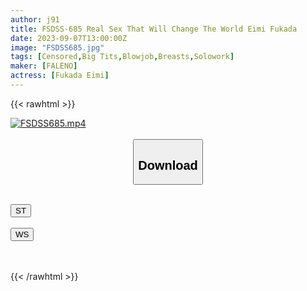 ```yaml
---
author: j91
title: FSDSS-685 Real Sex That Will Change The World Eimi Fukada
date: 2023-09-07T13:00:00Z
image: "FSDSS685.jpg"
tags: [Censored,Big Tits,Blowjob,Breasts,Solowork]
maker: [FALENO]
actress: [Fukada Eimi]
---
```



{{< rawhtml >}}

<div class="video" data-videoid="PDgRXxy91Of04yK">
    <a href="javascript:;">
        <img src="https://my.j91.asia/posts/FSDSS685/FSDSS685.jpg" width="WIDTH" height="HEIGHT" alt="FSDSS685.mp4" loading="lazy">
    </a>
</div>

<script type="text/javascript" src="https://j91.asia/asset/on-demand-st.js"></script>

<br>
  <link rel="stylesheet" href="https://j91.asia/asset/bs5.css">
  
  <center>
  <button class="btn btn-primary" type="button" data-bs-toggle="collapse" data-bs-target=".multi-collapse" aria-expanded="false" aria-controls="multiCollapseExample1 multiCollapseExample2"><h2>Download</h2></button></center>
</p>
<div class="row">
  <div class="col">
    <div class="collapse multi-collapse" id="multiCollapseExample1">
      <div class="card card-body">
	      	      <br>
<div class="buttons">  
<a href="https://streamtape.to/v/PDgRXxy91Of04yK"><button class="btn-hover color-3"><i class="fa fa-download"></i> ST</button></a></div>
    </div>
  </div>
</div>
  <div class="col">
    <div class="collapse multi-collapse" id="multiCollapseExample2">
      <div class="card card-body">
	      <br>
<div class="buttons">
    <a href="https://wolfstream.tv/ev6lccqhves7"><button class="btn-hover color-9"><i class="fa fa-download"></i> WS</button></a></div>
<br><br>
      </div>
    </div>
  </div>
</div>

{{< /rawhtml >}}